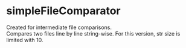 # simpleFileComparator
Created for intermediate file comparisons.  
Compares two files line by line string-wise. 
For this version, str size is limited with 10.

